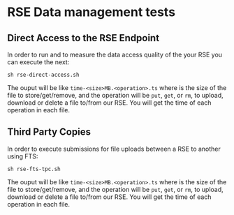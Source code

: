 # RSE Data management tests

## Direct Access to the RSE Endpoint

In order to run and to measure the data access quality of the your RSE you can execute the next:

```
sh rse-direct-access.sh
```

The ouput will be like `time-<size>MB.<operation>.ts` where <size> is the size of the file to store/get/remove, and the operation will be `put`, `get`, or `rm`, to upload, download or delete a file to/from our RSE. You will get the time of each operation in each file.


## Third Party Copies

In order to execute submissions for file uploads between a RSE to another using FTS:

```
sh rse-fts-tpc.sh
```

The ouput will be like `time-<size>MB.<operation>.ts` where <size> is the size of the file to store/get/remove, and the operation will be `put`, `get`, or `rm`, to upload, download or delete a file to/from our RSE. You will get the time of each operation in each file.


